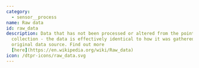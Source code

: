 ```yaml
---
category: 
  - sensor__process
name: Raw data
id: raw_data
description: Data that has not been processed or altered from the point of
  collection - the data is effectively identical to how it was gathered from the
  original data source. Find out more
  [here](https://en.wikipedia.org/wiki/Raw_data)
icon: /dtpr-icons/raw_data.svg
---
```

